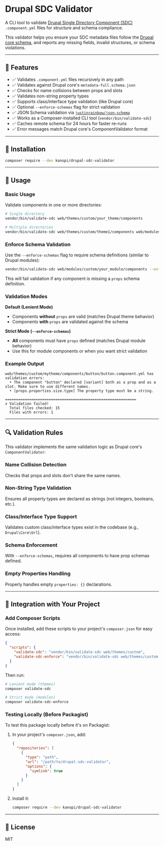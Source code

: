 # Drupal SDC Validator

A CLI tool to validate [Drupal Single Directory Component (SDC)](https://www.drupal.org/docs/develop/theming-drupal/using-single-directory-components) `.component.yml` files for structure and schema compliance.

This validator helps you ensure your SDC metadata files follow the [Drupal core schema](https://git.drupalcode.org/project/drupal/-/raw/HEAD/core/assets/schemas/v1/metadata-full.schema.json), and reports any missing fields, invalid structures, or schema violations.

---

## 🚀 Features

- ✅ Validates `.component.yml` files recursively in any path
- ✅ Validates against Drupal core's `metadata-full.schema.json`
- ✅ Checks for name collisions between props and slots
- ✅ Validates non-string property types
- ✅ Supports class/interface type validation (like Drupal core)
- ✅ Optional `--enforce-schemas` flag for strict validation
- ✅ JSON Schema validation via [`justinrainbow/json-schema`](https://github.com/justinrainbow/json-schema)
- ✅ Works as a Composer-installed CLI tool (`vendor/bin/validate-sdc`)
- ✅ Caches remote schema for 24 hours for faster re-runs
- ✅ Error messages match Drupal core's ComponentValidator format  

---

## 🧩 Installation

```bash
composer require --dev kanopi/drupal-sdc-validator
```

---

## 📖 Usage

### Basic Usage

Validate components in one or more directories:

```bash
# Single directory
vendor/bin/validate-sdc web/themes/custom/your_theme/components

# Multiple directories
vendor/bin/validate-sdc web/themes/custom/theme1/components web/modules/custom/module1/components
```

### Enforce Schema Validation

Use the `--enforce-schemas` flag to require schema definitions (similar to Drupal modules):

```bash
vendor/bin/validate-sdc web/modules/custom/your_module/components --enforce-schemas
```

This will fail validation if any component is missing a `props` schema definition.

### Validation Modes

**Default (Lenient Mode)**
- Components **without** `props` are valid (matches Drupal theme behavior)
- Components **with** `props` are validated against the schema

**Strict Mode (`--enforce-schemas`)**
- **All** components must have `props` defined (matches Drupal module behavior)
- Use this for module components or when you want strict validation

### Example Output

```
web/themes/custom/mytheme/components/button/button.component.yml has validation errors:
  • The component "button" declared [variant] both as a prop and as a slot. Make sure to use different names.
  • [props.properties.size.type] The property type must be a string.

============================================================
✗ Validation failed!
  Total files checked: 15
  Files with errors: 1
```

---

## 🔍 Validation Rules

This validator implements the same validation logic as Drupal core's `ComponentValidator`:

### Name Collision Detection
Checks that props and slots don't share the same names.

### Non-String Type Validation
Ensures all property types are declared as strings (not integers, booleans, etc.).

### Class/Interface Type Support
Validates custom class/interface types exist in the codebase (e.g., `Drupal\Core\Url`).

### Schema Enforcement
With `--enforce-schemas`, requires all components to have prop schemas defined.

### Empty Properties Handling
Properly handles empty `properties: {}` declarations.

---

## 🧪 Integration with Your Project

### Add Composer Scripts

Once installed, add these scripts to your project's `composer.json` for easy access:

```json
{
  "scripts": {
    "validate-sdc": "vendor/bin/validate-sdc web/themes/custom",
    "validate-sdc-enforce": "vendor/bin/validate-sdc web/themes/custom --enforce-schemas"
  }
}
```

Then run:
```bash
# Lenient mode (themes)
composer validate-sdc

# Strict mode (modules)
composer validate-sdc-enforce
```

### Testing Locally (Before Packagist)

To test this package locally before it's on Packagist:

1. In your project's `composer.json`, add:
   ```json
   {
     "repositories": [
       {
         "type": "path",
         "url": "/path/to/drupal-sdc-validator",
         "options": {
           "symlink": true
         }
       }
     ]
   }
   ```

2. Install it:
   ```bash
   composer require --dev kanopi/drupal-sdc-validator
   ```

---

## 📝 License

MIT
